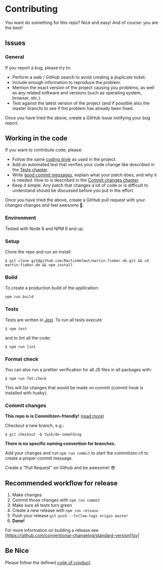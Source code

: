 # Contributing

You want do something for this repo? Nice and easy! And of course: you
are the best!

## Issues

### General

If you report a bug, please try to:

-   Perform a web / GitHub search to avoid creating a duplicate ticket.
-   Include enough information to reproduce the problem.
-   Mention the exact version of the project causing you problems, as well as any related software and versions (such as operating system, browser, etc.).
-   Test against the latest version of the project (and if possible also the master branch) to see if the problem has already been fixed.

Once you have tried the above, create a GitHub issue notifying your bug report.

## Working in the code

If you want to contribute code, please:

-   Follow the same [coding style](#format-check) as used in the project.
-   Add an automated test that verifies your code change like described in the [Tests chapter](#tests).
-   Write [good commit messages](http://tbaggery.com/2008/04/19/a-note-about-git-commit-messages.html), explain what your patch does, and why it is needed. How to is described in the [Commit changes chapter](#commit-changes).
-   Keep it simple: Any patch that changes a lot of code or is difficult to understand should be discussed before you put in the effort.

Once you have tried the above, create a GitHub pull request with your changes changes and feel awesome 🎉.

### Environment

Tested with Node 8 and NPM 6 and up.

### Setup

Clone the repo and run an install:

```shell
$ git clone git@github.com:MartinHelmut/martin-fieber.de.git && cd martin-fieber.de && npm install
```

### Build

To create a production build of the application:

```shell
npm run build
```

### Tests

Tests are written in [Jest][jturl]. To run all tests execute

```shell
$ npm test
```

and to lint all the code:

```shell
$ npm run lint
```

### Format check

You can also run a prettier verification for all JS files in all packages with:

```shell
$ npm run fmt:check
```

This will list changes that would be made on commit (commit hook is installed with husky).

### Commit changes

**This repo is is Commitizen-friendly!** ([read more][czcli])

Checkout a new branch, e.g.:

```shell
$ git checkout -b task/do-something
```

**There is no specific naming convention for branches.**

Add your changes and run `npm run commit` to start the commitizen cli to create a proper commit message.

Create a "Pull Request" on Github and be awesome! 😎

## Recommended workflow for release

1.  Make changes
2.  Commit those changes with `npm run commit`
3.  Make sure all tests turn green
4.  Create a new release with `npm run release`
5.  Push your release `git push --follow-tags origin master`
6.  **Done!**

For more information on building a release see [https://github.com/conventional-changelog/standard-version][sv]

## Be Nice

Please follow the defined [code of conduct](CODE_OF_CONDUCT.md).

[czcli]: http://commitizen.github.io/cz-cli/
[svurl]: https://github.com/conventional-changelog/standard-version
[jturl]: https://facebook.github.io/jest/
